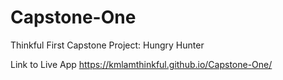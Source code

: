 # Capstone-One
Thinkful First Capstone Project: Hungry Hunter

Link to Live App
https://kmlamthinkful.github.io/Capstone-One/
